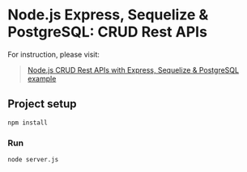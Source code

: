 # Node.js Express, Sequelize & PostgreSQL: CRUD Rest APIs

For instruction, please visit:
> [Node.js CRUD Rest APIs with Express, Sequelize & PostgreSQL example](https://bezkoder.com/node-express-sequelize-postgresql/)

## Project setup
```
npm install
```

### Run
```
node server.js
```
